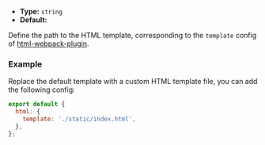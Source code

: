 - **Type:** `string`
- **Default:**

Define the path to the HTML template, corresponding to the `template` config of [html-webpack-plugin](https://github.com/jantimon/html-webpack-plugin).

### Example

Replace the default template with a custom HTML template file, you can add the following config:

```js
export default {
  html: {
    template: './static/index.html',
  },
};
```
